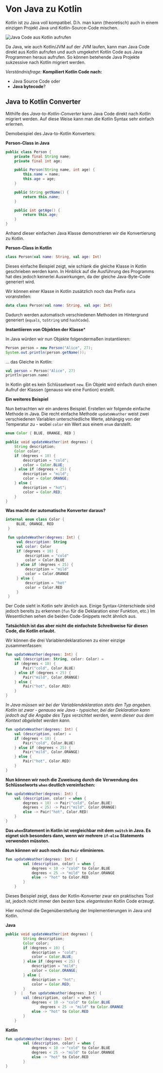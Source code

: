 # Von Java zu Kotlin

Kotlin ist zu Java voll kompatibel. D.h. man kann (theoretisch) auch in einem einzigen Projekt Java und Kotlin-Source-Code mischen.

![Java Code aus Kotlin aufrufen](assets/310_Von_Java_zu_Kotlin-705df239.png)

Da Java, wie auch Kotlin/JVM auf der JVM laufen, kann man Java Code direkt aus Kotlin aufrufen und auch umgekehrt Kotlin Code aus Java Programmen heraus aufrufen. So können betehende Java Projekte sukzessive nach Kotlin migriert werden.

_Verständnisfrage:_ __Kompiliert Kotlin Code nach:__

- Java Source Code oder
- **Java bytecode**?

## Java to Kotlin Converter

Mithilfe des _Java-to-Kotlin-Converter_ kann Java Code direkt nach Kotlin migriert werden. Auf diese Weise kann man die Kotlin Syntax sehr einfach erlernen.

Demobeispiel des Java-to-Kotlin Konverters:

__Person-Class in Java__
```java
public class Person {
    private final String name;
    private final int age;

    public Person(String name, int age) {
        this.name = name;
        this.age = age;
    }

    public String getName() {
        return this.name;
    }

    public int getAge() {
        return this.age;
    }
}
```

Anhand dieser einfachen Java Klasse demonstrieren wir die Konvertierung zu Kotlin.

__Person-Class in Kotlin__

```kotlin
class Person(val name: String, val age: Int)
```
Dieses einfache Beispiel zeigt, wie schlank die gleiche Klasse in Kotlin geschrieben werden kann. In Hinblick auf die Ausführung des Programms hat dies jedoch keinerlei Auswirkungen, da der gleiche Java-Byte-Code generiert wird.

Wir können einer Klasse in Kotlin zusätzlich noch das Prefix ```data``` voranstellen:
```kotlin
data class Person(val name: String, val age: Int)
```
Dadurch werden automatisch verschiedenen Methoden im Hintergrund generiert (```equals```, ```toString``` und ```hashCode```).

**Instantiieren von Objekten der Klasse***

In Java würden wir nun Objekte folgendermaßen instantiieren:

```java
Person person = new Person("Alice", 27);
System.out.println(person.getName());
```
... das Gleiche in Kotlin:

```Kotlin
val person = Person("Alice", 27)
println(person.name)
```
In Kotlin gibt es kein Schlüsselwort ```new```. Ein Objekt wird einfach durch einen Aufruf der Klassen (genauso wie eine Funtion) erstellt.

**Ein weiteres Beispiel**

Nun betrachten wir ein anderes Beispiel. Erstellen wir folgende einfache Methode in Java. Die recht einfache Methode ```updateWeather``` weist zwei verschiedenen Variablen unterschiedliche Werte, abhängig von der Temperatur zu - wobei ```color``` ein Wert aus einem ```enum``` darstellt.

```java
enum Color { BLUE, ORANGE, RED }

public void updateWeather(int degrees) {
    String description;
    Color color;
    if (degrees < 10) {
        description = "cold";
        color = Color.BLUE;
    } else if (degrees < 25) {
        description = "mild";
        color = Color.ORANGE;
    } else {
        description = "hot";
        color = Color.RED;
    }   
}
```

**Was macht der automatische Konverter daraus?**

```kotlin
internal enum class Color {
     BLUE, ORANGE, RED
 }

 fun updateWeather(degrees: Int) {
     val description: String
     val color: Color
     if (degrees < 10) {
         description = "cold"
         color = Color.BLUE
     } else if (degrees < 25) {
         description = "mild"
         color = Color.ORANGE
     } else {
         description = "hot"
         color = Color.RED
     }
 }
 ```
Der Code sieht in Kotlin sehr ähnlich aus. Einige Syntax-Unterschiede sind jedoch bereits zu erkennen (```fun``` für die Deklaration einer Funktion, etc.) Im Wesentlichen sehen die beiden Code-Snippets recht ähnlich aus.

**Tatsächlich ist das aber nicht die einfachste Schreibweise für diesen Code, die Kotlin erlaubt.**

Wir können die drei Variablendeklarationen zu einer einzige zusammenfassen:

```kotlin
fun updateWeather(degrees: Int) {
    val (description: String, color: Color) =
    if (degrees < 10) {
        Pair("cold", Color.BLUE)
    } else if (degrees < 25) {
        Pair("mild", Color.ORANGE)
    } else {
        Pair("hot", Color.RED)
    }
}
```
_In Java müssen wir bei der Variablendeklaration stets den Typ angeben. Kotlin ist zwar - genauso wie Java - typsicher, bei der Deklaration kann jedoch auf die Angabe des Typs verzichtet werden, wenn dieser aus dem Kontext abgeleitet werden kann._

```kotlin
fun updateWeather(degrees: Int) {
    val (description, color) =
    if (degrees < 10) {
        Pair("cold", Color.BLUE)
    } else if (degrees < 25) {
        Pair("mild", Color.ORANGE)
    } else {
        Pair("hot", Color.RED)
    }
}
```

**Nun können wir noch die Zuweisung durch die Verwendung des Schlüsselworts ```when``` deutlich vereinfachen:**

```kotlin
fun updateWeather(degrees: Int) {
    val (description, color) = when {
        degrees < 10) -> Pair("cold", Color.BLUE)
        degrees < 25) -> Pair("mild", Color.ORANGE)
        else -> Pair("hot", Color.RED)
    }
}
```

__Das ```when```Statement in Kotlin ist vergleichbar mit dem ```switch``` in Java. Es eignet sich besonders dann, wenn wir mehrere ```if-else``` Statements verwenden müssten.__

**Nun können wir auch noch das ```Pair``` eliminieren.**

```kotlin
fun updateWeather(degrees: Int) {
        val (description, color) = when {
            degrees < 10 -> "cold" to Color.BLUE
            degrees < 25 -> "mild" to Color.ORANGE
            else -> "hot" to Color.RED
        }
    }
```
Dieses Beispiel zeigt, dass der Kotlin-Konverter zwar ein praktisches Tool ist, jedoch nicht immer den _besten_ bzw. _elegantesten_ Kotlin Code erzeugt.

Hier nochmal die Gegenüberstellung der Implementierungen in Java und Kotlin.

__Java__

```java
public void updateWeather(int degrees) {
        String description;
        Color color;
        if (degrees < 10) {
            description = "cold";
            color = Color.BLUE;
        } else if (degrees < 25) {
            description = "mild";
            color = Color.ORANGE;
        } else {
            description = "hot";
            color = Color.RED;
        }
    }  |   fun updateWeather(degrees: Int) {
        val (description, color) = when {
            degrees < 10 -> "cold" to Color.BLUE
                degrees < 25 -> "mild" to Color.ORANGE
            else -> "hot" to Color.RED
        }
    }
```
__Kotlin__

```kotlin
fun updateWeather(degrees: Int) {
        val (description, color) = when {
            degrees < 10 -> "cold" to Color.BLUE
            degrees < 25 -> "mild" to Color.ORANGE
            else -> "hot" to Color.RED
        }
}
```
